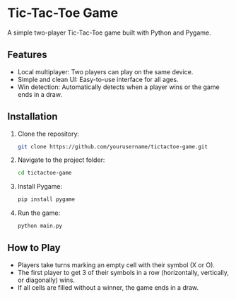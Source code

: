 # Tic-Tac-Toe Game

A simple two-player Tic-Tac-Toe game built with Python and Pygame.

## Features
- Local multiplayer: Two players can play on the same device.
- Simple and clean UI: Easy-to-use interface for all ages.
- Win detection: Automatically detects when a player wins or the game ends in a draw.

## Installation

1. Clone the repository:
    ```bash
    git clone https://github.com/yourusername/tictactoe-game.git
    ```

2. Navigate to the project folder:
    ```bash
    cd tictactoe-game
    ```

3. Install Pygame:
    ```bash
    pip install pygame
    ```

4. Run the game:
    ```bash
    python main.py
    ```

## How to Play

- Players take turns marking an empty cell with their symbol (X or O).
- The first player to get 3 of their symbols in a row (horizontally, vertically, or diagonally) wins.
- If all cells are filled without a winner, the game ends in a draw.
